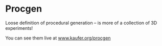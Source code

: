 # Procgen

Loose definition of procedural generation – is more of a collection of 3D experiments!

You can see them live at www.kaufer.org/procgen
